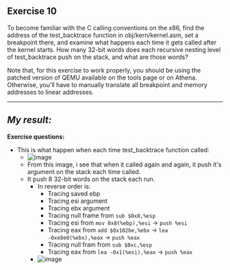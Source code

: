 **Exercise 10**
---

To become familiar with the C calling conventions on the x86, find the address of the test_backtrace function in obj/kern/kernel.asm, set a breakpoint there, and examine what happens each time it gets called after the kernel starts. How many 32-bit words does each recursive nesting level of test_backtrace push on the stack, and what are those words?

Note that, for this exercise to work properly, you should be using the patched version of QEMU available on the tools page or on Athena. Otherwise, you'll have to manually translate all breakpoint and memory addresses to linear addresses.

---

***My result:***
---

**Exercise questions:**

- This is what happen when each time test_backtrace function called:
  - ![image](https://github.com/vilesport/General-Xv6/assets/89498002/49ea4ccd-1fd0-4e45-ab6a-c2b0796abb77)
  - From this image, i see that when it called again and again, it push it's argument on the stack each time called.
  - It push 8 32-bit words on the stack each run.
    - In reverse order is:
      - Tracing saved ebp
      - Tracing esi argument
      - Tracing ebx argument
      - Tracing null frame from `sub $0x8,%esp`
      - Tracing esi from `mov 0x8(%ebp),%esi` -> `push %esi`
      - Tracing eax from `add $0x102be,%ebx` -> `lea -0xe8e8(%ebx),%eax` -> `push %eax`
      - Tracing null fram from `sub $0xc,%esp`
      - Tracing eax from `lea -0x1(%esi),%eax` -> `push %eax`
    - ![image](https://github.com/vilesport/General-Xv6/assets/89498002/65cc348a-796e-42fd-821b-e45582e016ca)

